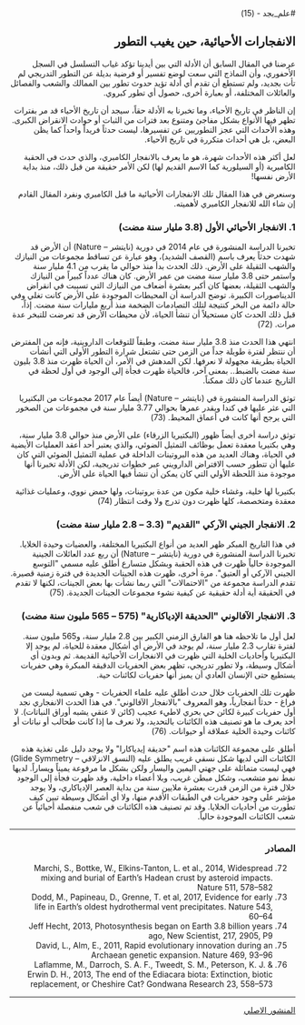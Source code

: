 <div dir="rtl">

#علم_بجد - (15)

## الانفجارات الأحيائية، حين يغيب التطور

عرضنا في المقال السابق أن الأدلة التي بين أيدينا تؤكد غياب التسلسل في السجل الأحفوري، وأن النماذج التي سعت لوضع تفسير أو فرضية بديلة عن التطور التدريجي لم تأت بجديد، ولم تستطع أن تقدم أي أدلة تؤيد حدوث تطور بين الممالك والشعب والفصائل والعائلات المختلفة، أو بعبارة أخرى، حصول أي تطور كبروي.

إن الناظر في تاريخ الأحياء، وما تخبرنا به الأدلة حقاً، سيجد أن تاريخ الأحياء قد مر بفترات تظهر فيها الأنواع بشكل مفاجئ ومتنوع بعد فترات من الثبات أو حوادث الانقراض الكبرى. وهذه الأحداث التي عجز التطوريين عن تفسيرها، ليست حدثاً فريداً واحداً كما يظن البعض، بل هي أحداث متكررة في تاريخ الأحياء.

لعل أكثر هذه الأحداث شهرة، هو ما يعرف بالانفجار الكامبري، والذي حدث في الحقبة الكامبرية (أو السيلورية كما الاسم القديم لها) لكن الأمر حقيقة من قبل ذلك، منذ بداية الأرض نفسها!

وسنعرض في هذا المقال تلك الانفجارات الأحيائية ما قبل الكامبري ونفرد المقال القادم إن شاء الله للانفجار الكامبري لأهميته.

### 1. الانفجار الأحيائي الأول (3.8 مليار سنة مضت)

تخبرنا الدراسة المنشورة في عام 2014 في دورية (نايتشر – Nature) أن الأرض قد شهدت حدثاً يعرف باسم (القصف الشديد)، وهو عبارة عن تساقط مجموعات من النيازك والشهب الثقيلة على الأرض. ذلك الحدث بدأ منذ حوالي ما يقرب من 4.1 مليار سنة واستمر حتى 3.8 مليار سنة مضت من عمر الأرض. كان هناك عدداً كبيراً من النيازك والشهب الثقيلة، بعضها كان أكبر بعشرة أضعاف من النيازك التي تسببت في انقراض الديناصورات الكبيرة. توضح الدراسة أن المحيطات الموجودة على الأرض كانت تغلي وفي حالة دائمة من البخر كنتيجة لتلك التصادمات الضخمة منذ أربع مليارات سنة مضت. إذاً، قبل ذلك الحدث كان مستحيلاً أن تنشأ الحياة، لأن محيطات الأرض قد تعرضت للتبخر عدة مرات. (72)

انتهي هذا الحدث منذ 3.8 مليار سنة مضت، وطبقاً للتوقعات الداروينية، فإنه من المفترض أن ننتظر لفترة طويلة جداً من الزمن حتى تشتعل شرارة التطور الأولى التي أنشأت الحياة بطريقة مجهولة لا نعرفها. لكن المدهش في الأمر، أن الحياة ظهرت منذ 3.8 بليون سنة مضت بالضبط.. بمعنى آخر، فالحياة ظهرت فجأة إلى الوجود في أول لحظة في التاريخ عندما كان ذلك ممكناً.

توثق الدراسة المنشورة في (نايتشر – Nature) أيضاً عام 2017 مجموعات من البكتيريا التي عثر عليها في كندا ويقدر عمرها بحوالي 3.77 مليار سنة في مجموعات من الصخور التي يرجح أنها كانت في أعماق المحيط. (73)

توثق دراسة أخرى أيضاً ظهور (البكتيريا الزرقاء) على الأرض منذ حوالي 3.8 مليار سنة، وهي بكتيريا معقدة تعمل بوظائف التمثيل الضوئي، والذي يعتبر أحد أعقد العمليات الأيضية في الحياة، وهناك العديد من هذه البروتينات الداخلة في عملية التمثيل الضوئي التي كان عليها أن تتطور حسب الافتراض الدارويني عبر خطوات تدريجية، لكن الأدلة تخبرنا أنها موجودة منذ اللحظة الأولي التي كان يمكن أن تنشأ فيها الحياة على الأرض.

بكتيريا لها خلية، وغشاء خلية مكون من عدة بروتينات، ولها حمض نووي، وعمليات غذائية معقدة ومتخصصة، كلها ظهرت دون تدرج ولا وقت انتظار (74)

### 2. الانفجار الجيني الآركي "القديم" (3.3 – 2.8 مليار سنة مضت)

في هذا التاريخ المبكر ظهر العديد من أنواع البكتيريا المختلفة، والعضيات وحيدة الخلايا. تخبرنا الدراسة المنشورة في دورية (نايتشر – Nature) أن ربع عدد العائلات الجينية الموجودة حالياً ظهرت في هذه الحقبة وبشكل متسارع أطلق عليه مسمي "التوسع الجيني الآركي أو العتيق". مرة أخرى، ظهرت هذه الجينات الجديدة في فترة زمنية قصيرة. تقدم الدراسة مجموعة من "الاحتمالات" التي ربما نشأت بها بعض الجينات، لكنها لا تقدم في الحقيقة أية أدلة حقيقية عن كيفية نشوء مجموعات الجينات الجديدة. (75)

### 3. الانفجار الآفالوني "الحديقة الإدياكارية" (575 – 565 مليون سنة مضت)

لعل أول ما تلاحظه هنا هو الفارق الزمني الكبير بين 2.8 مليار سنة، و565 مليون سنة. لفترة تقارب 2.3 مليار سنة، لم يوجد في الأرض أي أشكال معقدة للحياة، لم يوجد إلا البكتيريا وأحاديات الخلية التي ظهرت في الانفجارات الأحيائية القديمة. ثم وبدون أي أشكال وسيطة، ولا تطور تدريجي، تظهر بعض الحفريات الدقيقة المبكرة وهي حفريات يستطيع حتى الإنسان العادي أن يميز أنها حفريات لكائنات حية.

ظهرت تلك الحفريات خلال حدث أطلق عليه علماء الحفريات - وهي تسمية ليست من فراغ - حدثاً انفجارياً، وهو المعروف "بالانفجار الآفالوني". في هذا الحدث الانفجاري نجد أول حفريات كبيرة لكائن حي بحري لاطيء عجيب (كائن لا عنقي يشبه أوراق النباتات). لا أحد يعرف ما هو تصنيف هذه الكائنات بالتحديد، ولا نعرف ما إذا كانت طحالب أو نباتات أو كائنات وحيدة الخلية عملاقة أو حيوانات. (76)

أطلق على مجموعة الكائنات هذه اسم "حديقة إيدياكارا" ولا يوجد دليل على تغذية هذه الكائنات التي لديها شكل نسقي غريب يطلق عليه (النسق الانزلاقي – Glide Symmetry) فهي ليست متماثلة على جهتي اليمين واليسار ولكن بشكل ما مرفوعة يميناً ويساراً. لديها نمط نمو متشعب، وشكل مبطن غريب، وبلا أعضاء داخلية، وقد ظهرت فجأة إلى الوجود خلال فترة من الزمن قدرت بعشرة ملايين سنة من بداية العصر الإدياكاري، ولا يوجد مؤشر على وجود حفريات في الطبقات الأقدم منها، ولا أي أشكال وسيطة تبين كيف تطورت من أحاديات الخلايا. وقد تم تصنيف هذه الكائنات في شعب منفصلة أحيائياً عن شعب الكائنات الموجودة حالياً.

***

### المصادر

72) Marchi, S., Bottke, W., Elkins-Tanton, L. et al., 2014, Widespread mixing and burial of Earth’s Hadean crust by asteroid impacts. Nature 511, 578–582
73) Dodd, M., Papineau, D., Grenne, T. et al, 2017, Evidence for early life in Earth’s oldest hydrothermal vent precipitates. Nature 543, 60–64
74) Jeff Hecht, 2013, Photosynthesis began on Earth 3.8 billion years ago, New Scientist, 217, 2905, P9
75) David, L., Alm, E., 2011, Rapid evolutionary innovation during an Archaean genetic expansion. Nature 469, 93–96
76) Laflamme, M., Darroch, S. A. F., Tweedt, S. M., Peterson, K. J. & Erwin D. H., 2013, The end of the Ediacara biota: Extinction, biotic replacement, or Cheshire Cat? Gondwana Research 23, 558–573

***

[المنشور الاصلي](https://www.facebook.com/akotbfb/posts/3132358650325621)

</div>